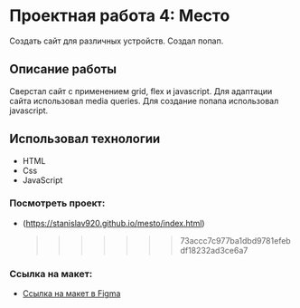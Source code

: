 # Проектная работа 4: Место

Создать сайт для различных устройств. Создал попап.

## Описание работы

Сверстал сайт с применением grid, flex и javascript. Для адаптации сайта использовал media queries. Для создание попапа использовал javascript.

## Использовал технологии

- HTML
- Css
- JavaScript

### Посмотреть проект:

- (https://stanislav920.github.io/mesto/index.html)
  > > > > > > > 73accc7c977ba1dbd9781efebdf18232ad3ce6a7

### Ссылка на макет:

- [Ссылка на макет в Figma](https://www.figma.com/file/2cn9N9jSkmxD84oJik7xL7/JavaScript.-Sprint-4?node-id=0%3A1)
